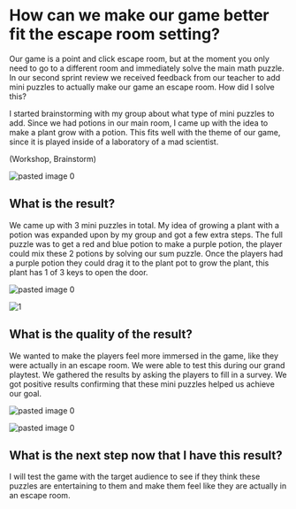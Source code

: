 # How can we make our game better fit the escape room setting?

Our game is a point and click escape room, but at the moment you only need to go to a different room and immediately solve the main math puzzle. In our second sprint review we received feedback from our teacher to add mini puzzles to actually make our game an escape room.
How did I solve this?

I started brainstorming with my group about what type of mini puzzles to add. Since we had potions in our main room, I came up with the idea to make a plant grow with a potion. This fits well with the theme of our game, since it is played inside of a laboratory of a mad scientist.

(Workshop, Brainstorm)

![pasted image 0](https://github.com/Timsel1/GDT-S4Portfolio/assets/90602424/ebf3d29e-c85d-43c2-b4bd-3ece41b33bc8)

## What is the result?

We came up with 3 mini puzzles in total. My idea of growing a plant with a potion was expanded upon by my group and got a few extra steps. The full puzzle was to get a red and blue potion to make a purple potion, the player could mix these 2 potions by solving our sum puzzle. Once the players had a purple potion they could drag it to the plant pot to grow the plant, this plant has 1 of 3 keys to open the door. 

![pasted image 0](https://github.com/Timsel1/GDT-S4Portfolio/assets/90602424/c0691b09-9fe9-46ac-bac5-395224b48c68)

![1](https://github.com/Timsel1/GDT-S4Portfolio/assets/90602424/eece34aa-0db1-46e6-9b20-8038007682c1)

## What is the quality of the result?

We wanted to make the players feel more immersed in the game, like they were actually in an escape room. We were able to test this during our grand playtest. We gathered the results by asking the players to fill in a survey. We got positive results confirming that these mini puzzles helped us achieve our goal.

![pasted image 0](https://github.com/Timsel1/GDT-S4Portfolio/assets/90602424/fefe453f-6c60-461f-a19f-0424ce44ee68)

![pasted image 0](https://github.com/Timsel1/GDT-S4Portfolio/assets/90602424/da447cc9-b888-494f-8756-70b9d284a394)

## What is the next step now that I have this result?

I will test the game with the target audience to see if they think these puzzles are entertaining to them and make them feel like they are actually in an escape room.
